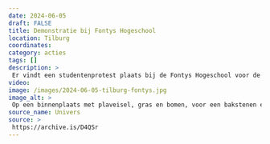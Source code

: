 ```yaml
---
date: 2024-06-05
draft: FALSE
title: Demonstratie bij Fontys Hogeschool
location: Tilburg
coordinates: 
category: acties
tags: []
description: > 
 Er vindt een studentenprotest plaats bij de Fontys Hogeschool voor de Kunsten, waarbij ook studenten van de Universiteit van Tilburg zijn uitgenodigd.
video: 
image: /images/2024-06-05-tilburg-fontys.jpg
image_alt: > 
 Op een binnenplaats met plaveisel, gras en bomen, voor een bakstenen en glazen gebouw met hoge ramen, staat of zit een tiental mensen. De mensen richten zich naar het midden, waar een persoon met een gitaar achter een microfoon zingt of spreekt. Rondom hen staan ook een drumstel, toetsenbord en luidsprekers. Achter hen hangt een Palestijnse vlag en spandoeken met de teksten (in het Engels): 'Vrijheid en gerechtigheid' en 'Bevrijd Palestina'. De lucht is halfbewolkt.
source_name: Univers
source: > 
 https://archive.is/D4QSr
---
```


